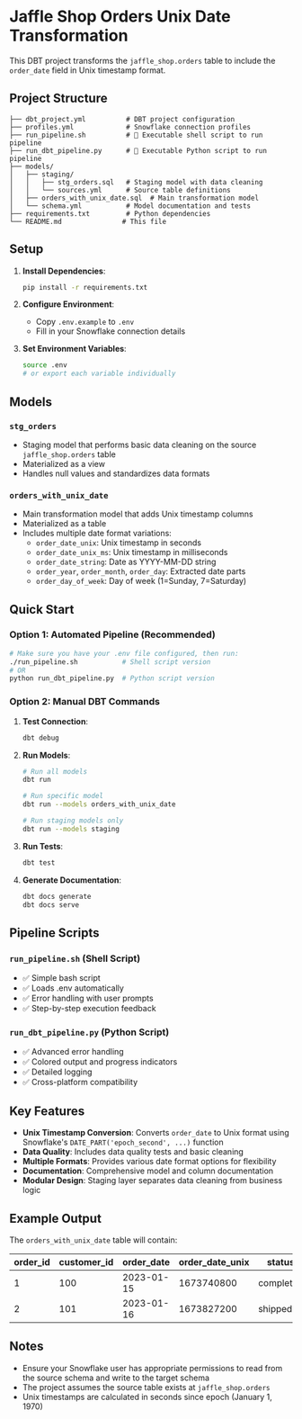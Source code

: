 # Jaffle Shop Orders Unix Date Transformation

This DBT project transforms the `jaffle_shop.orders` table to include the `order_date` field in Unix timestamp format.

## Project Structure

```
├── dbt_project.yml          # DBT project configuration
├── profiles.yml             # Snowflake connection profiles
├── run_pipeline.sh          # 🚀 Executable shell script to run pipeline
├── run_dbt_pipeline.py      # 🚀 Executable Python script to run pipeline
├── models/
│   ├── staging/
│   │   ├── stg_orders.sql   # Staging model with data cleaning
│   │   └── sources.yml      # Source table definitions
│   ├── orders_with_unix_date.sql  # Main transformation model
│   └── schema.yml           # Model documentation and tests
├── requirements.txt         # Python dependencies
└── README.md               # This file
```

## Setup

1. **Install Dependencies**:
   ```bash
   pip install -r requirements.txt
   ```

2. **Configure Environment**:
   - Copy `.env.example` to `.env`
   - Fill in your Snowflake connection details

3. **Set Environment Variables**:
   ```bash
   source .env
   # or export each variable individually
   ```

## Models

### `stg_orders`
- Staging model that performs basic data cleaning on the source `jaffle_shop.orders` table
- Materialized as a view
- Handles null values and standardizes data formats

### `orders_with_unix_date`
- Main transformation model that adds Unix timestamp columns
- Materialized as a table
- Includes multiple date format variations:
  - `order_date_unix`: Unix timestamp in seconds
  - `order_date_unix_ms`: Unix timestamp in milliseconds
  - `order_date_string`: Date as YYYY-MM-DD string
  - `order_year`, `order_month`, `order_day`: Extracted date parts
  - `order_day_of_week`: Day of week (1=Sunday, 7=Saturday)

## Quick Start

### Option 1: Automated Pipeline (Recommended)
```bash
# Make sure you have your .env file configured, then run:
./run_pipeline.sh           # Shell script version
# OR
python run_dbt_pipeline.py  # Python script version
```

### Option 2: Manual DBT Commands

1. **Test Connection**:
   ```bash
   dbt debug
   ```

2. **Run Models**:
   ```bash
   # Run all models
   dbt run
   
   # Run specific model
   dbt run --models orders_with_unix_date
   
   # Run staging models only
   dbt run --models staging
   ```

3. **Run Tests**:
   ```bash
   dbt test
   ```

4. **Generate Documentation**:
   ```bash
   dbt docs generate
   dbt docs serve
   ```

## Pipeline Scripts

### `run_pipeline.sh` (Shell Script)
- ✅ Simple bash script
- ✅ Loads .env automatically
- ✅ Error handling with user prompts
- ✅ Step-by-step execution feedback

### `run_dbt_pipeline.py` (Python Script)  
- ✅ Advanced error handling
- ✅ Colored output and progress indicators
- ✅ Detailed logging
- ✅ Cross-platform compatibility

## Key Features

- **Unix Timestamp Conversion**: Converts `order_date` to Unix format using Snowflake's `DATE_PART('epoch_second', ...)` function
- **Data Quality**: Includes data quality tests and basic cleaning
- **Multiple Formats**: Provides various date format options for flexibility
- **Documentation**: Comprehensive model and column documentation
- **Modular Design**: Staging layer separates data cleaning from business logic

## Example Output

The `orders_with_unix_date` table will contain:

| order_id | customer_id | order_date | order_date_unix | status | order_year | order_month |
|----------|-------------|------------|-----------------|--------|------------|-------------|
| 1        | 100         | 2023-01-15 | 1673740800      | completed | 2023       | 1           |
| 2        | 101         | 2023-01-16 | 1673827200      | shipped   | 2023       | 1           |

## Notes

- Ensure your Snowflake user has appropriate permissions to read from the source schema and write to the target schema
- The project assumes the source table exists at `jaffle_shop.orders`
- Unix timestamps are calculated in seconds since epoch (January 1, 1970) 